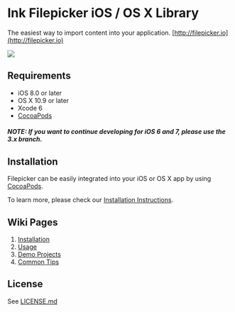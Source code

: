 # Ink Filepicker iOS / OS X Library

The easiest way to import content into your application.
[http://filepicker.io](http://filepicker.io)

<img src="https://github.com/Ink/ios-picker/raw/develop/Docs/filepicker.png" class="center">

## Requirements

  - iOS 8.0 or later
  - OS X 10.9 or later
  - Xcode 6
  - [CocoaPods](http://cocoapods.org)

##### NOTE: If you want to continue developing for iOS 6 and 7, please use the 3.x branch.

## Installation

  Filepicker can be easily integrated into your iOS or OS X app by using [CocoaPods](http://cocoapods.org/).

  To learn more, please check our [Installation Instructions](https://github.com/Ink/ios-picker/wiki/1.-Installation).

## Wiki Pages

  1. [Installation](https://github.com/Ink/ios-picker/wiki/1.-Installation)
  2. [Usage](https://github.com/Ink/ios-picker/wiki/2.-Usage)
  3. [Demo Projects](https://github.com/Ink/ios-picker/wiki/3.-Demo-Projects)
  4. [Common Tips](https://github.com/Ink/ios-picker/wiki/5.-Common-Tips)

## License

See [LICENSE.md](https://github.com/Ink/ios-picker/blob/develop/LICENSE.md)
